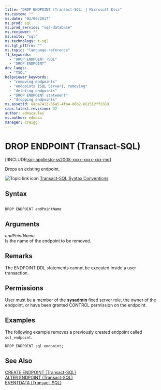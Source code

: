 ```yaml
---
title: "DROP ENDPOINT (Transact-SQL) | Microsoft Docs"
ms.custom: ""
ms.date: "03/06/2017"
ms.prod: sql
ms.prod_service: "sql-database"
ms.reviewer: ""
ms.suite: "sql"
ms.technology: t-sql
ms.tgt_pltfrm: ""
ms.topic: "language-reference"
f1_keywords: 
  - "DROP_ENDPOINT_TSQL"
  - "DROP ENDPOINT"
dev_langs: 
  - "TSQL"
helpviewer_keywords: 
  - "removing endpoints"
  - "endpoints [SQL Server], removing"
  - "deleting endpoints"
  - "DROP ENDPOINT statement"
  - "dropping endpoints"
ms.assetid: 6aca7412-66a5-4fa4-86b2-061512ff2080
caps.latest.revision: 32
author: edmacauley
ms.author: edmaca
manager: craigg
---
```

# DROP ENDPOINT (Transact-SQL)
[!INCLUDE[tsql-appliesto-ss2008-xxxx-xxxx-xxx-md](../../includes/tsql-appliesto-ss2008-xxxx-xxxx-xxx-md.md)]

  Drops an existing endpoint.  
  
 ![Topic link icon](../../database-engine/configure-windows/media/topic-link.gif "Topic link icon") [Transact-SQL Syntax Conventions](../../t-sql/language-elements/transact-sql-syntax-conventions-transact-sql.md)  
  
## Syntax  
  
```  
  
DROP ENDPOINT endPointName  
```  
  
## Arguments  
 *endPointName*  
 Is the name of the endpoint to be removed.  
  
## Remarks  
 The ENDPOINT DDL statements cannot be executed inside a user transaction.  
  
## Permissions  
 User must be a member of the **sysadmin** fixed server role, the owner of the endpoint, or have been granted CONTROL permission on the endpoint.  
  
## Examples  
 The following example removes a previously created endpoint called `sql_endpoint`.  
  
```  
DROP ENDPOINT sql_endpoint;  
```  
  
## See Also  
 [CREATE ENDPOINT &#40;Transact-SQL&#41;](../../t-sql/statements/create-endpoint-transact-sql.md)   
 [ALTER ENDPOINT &#40;Transact-SQL&#41;](../../t-sql/statements/alter-endpoint-transact-sql.md)   
 [EVENTDATA &#40;Transact-SQL&#41;](../../t-sql/functions/eventdata-transact-sql.md)  
  
  
